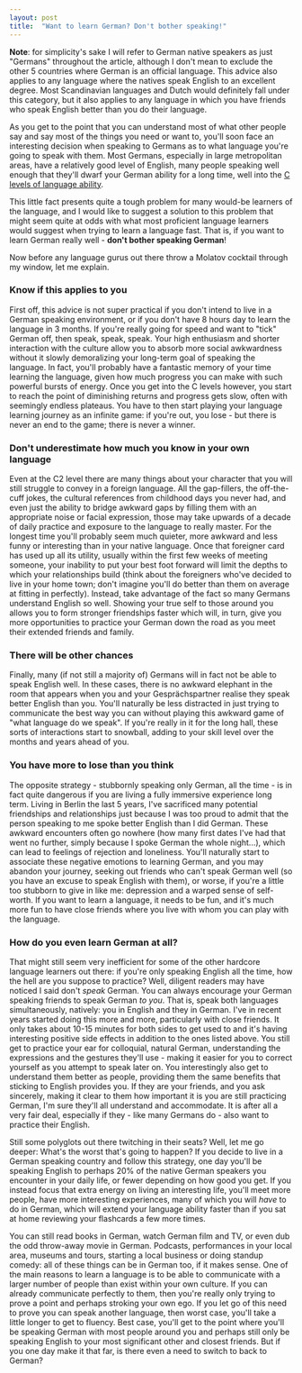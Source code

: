 ```yaml
---
layout: post
title:  "Want to learn German? Don't bother speaking!"
---
```


**Note**: for simplicity's sake I will refer to German native speakers as just "Germans" throughout the article, although I don't mean to exclude the other 5 countries where German is an official language. This advice also applies to any language where the natives speak English to an excellent degree. Most Scandinavian languages and Dutch would definitely fall under this category, but it also applies to any language in which you have friends who speak English better than you do their language.

As you get to the point that you can understand most of what other people say and say most of the things you need or want to, you'll soon face an interesting decision when speaking to Germans as to what language you're going to speak with them. Most Germans, especially in large metropolitan areas, have a relatively good level of English, many people speaking well enough that they'll dwarf your German ability for a long time, well into the [C levels of language ability](https://en.wikipedia.org/wiki/Common_European_Framework_of_Reference_for_Languages#Common_reference_levels).

This little fact presents quite a tough problem for many would-be learners of the language, and I would like to suggest a solution to this problem that might seem quite at odds with what most proficient language learners would suggest when trying to learn a language fast. That is, if you want to learn German really well - **don't bother speaking German**!

Now before any language gurus out there throw a Molatov cocktail through my window, let me explain.

### Know if this applies to you

First off, this advice is not super practical if you don't intend to live in a German speaking environment, or if you don't have 8 hours day to learn the language in 3 months. If you're really going for speed and want to "tick" German off, then speak, speak, speak. Your high enthusiasm and shorter interaction with the culture allow you to absorb more social awkwardness without it slowly demoralizing your long-term goal of speaking the language. In fact, you'll probably have a fantastic memory of your time learning the language, given how much progress you can make with such powerful bursts of energy. Once you get into the C levels however, you start to reach the point of diminishing returns and progress gets slow, often with seemingly endless plateaus. You have to then start playing your language learning journey as an infinite game: if you're out, you lose - but there is never an end to the game; there is never a winner.

### Don't underestimate how much you know in your own language

Even at the C2 level there are many things about your character that you will still struggle to convey in a foreign language. All the gap-fillers, the off-the-cuff jokes, the cultural references from childhood days you never had, and even just the ability to bridge awkward gaps by filling them with an appropriate noise or facial expression, those may take upwards of a decade of daily practice and exposure to the language to really master. For the longest time you'll probably seem much quieter, more awkward and less funny or interesting than in your native language. Once that foreigner card has used up all its utility, usually within the first few weeks of meeting someone, your inability to put your best foot forward will limit the depths to which your relationships build (think about the foreigners who've decided to live in your home town; don't imagine you'll do better than them on average at fitting in perfectly). Instead, take advantage of the fact so many Germans understand English so well. Showing your true self to those around you allows you to form stronger friendships faster which will, in turn, give you more opportunities to practice your German down the road as you meet their extended friends and family.

### There will be other chances

Finally, many (if not still a majority of) Germans will in fact not be able to speak English well. In these cases, there is no awkward elephant in the room that appears when you and your Gesprächspartner realise they speak better English than you. You'll naturally be less distracted in just trying to communicate the best way you can without playing this awkward game of "what language do we speak". If you're really in it for the long hall, these sorts of interactions start to snowball, adding to your skill level over the months and years ahead of you.

### You have more to lose than you think

The opposite strategy - stubbornly speaking only German, all the time - is in fact quite dangerous if you are living a fully immersive experience long term. Living in Berlin the last 5 years, I've sacrificed many potential friendships and relationships just because I was too proud to admit that the person speaking to me spoke better English than I did German. These awkward encounters often go nowhere (how many first dates I've had that went no further, simply because I spoke German the whole night...), which can lead to feelings of rejection and loneliness. You'll naturally start to associate these negative emotions to learning German, and you may abandon your journey, seeking out friends who can't speak German well (so you have an excuse to speak English with them), or worse, if you're a little too stubborn to give in like me: depression and a warped sense of self-worth. If you want to learn a language, it needs to be fun, and it's much more fun to have close friends where you live with whom you can play with the language.

### How do you even learn German at all?

That might still seem very inefficient for some of the other hardcore language learners out there: if you're only speaking English all the time, how the hell are you suppose to practice? Well, diligent readers may have noticed I said don't *speak* German. You can always encourage your German speaking friends to speak German *to you*. That is, speak both languages simultaneously, natively: you in English and they in German. I've in recent years started doing this more and more, particularly with close friends. It only takes about 10-15 minutes for both sides to get used to and it's having interesting positive side effects in addition to the ones listed above. You still get to practice your ear for colloquial, natural German, understanding the expressions and the gestures they'll use - making it easier for you to correct yourself as you attempt to speak later on. You interestingly also get to understand them better as people, providing them the same benefits that sticking to English provides you. If they are your friends, and you ask sincerely, making it clear to them how important it is you are still practicing German, I'm sure they'll all understand and accommodate. It is after all a very fair deal, especially if they - like many Germans do - also want to practice their English.

Still some polyglots out there twitching in their seats? Well, let me go deeper: What's the worst that's going to happen? If you decide to live in a German speaking country and follow this strategy, one day you'll be speaking English to perhaps 20% of the native German speakers you encounter in your daily life, or fewer depending on how good you get. If you instead focus that extra energy on living an interesting life, you'll meet more people, have more interesting experiences, many of which you will *have* to do in German, which will extend your language ability faster than if you sat at home reviewing your flashcards a few more times.

You can still read books in German, watch German film and TV, or even dub the odd throw-away movie in German. Podcasts, performances in your local area, museums and tours, starting a local business or doing standup comedy: all of these things can be in German too, if it makes sense. One of the main reasons to learn a language is to be able to communicate with a larger number of people than exist within your own culture. If you can already communicate perfectly to them, then you're really only trying to prove a point and perhaps stroking your own ego. If you let go of this need to prove you can speak another language, then worst case, you'll take a little longer to get to fluency. Best case, you'll get to the point where you'll be speaking German with most people around you and perhaps still only be speaking English to your most significant other and closest friends. But if you one day make it that far, is there even a need to switch to back to German?

